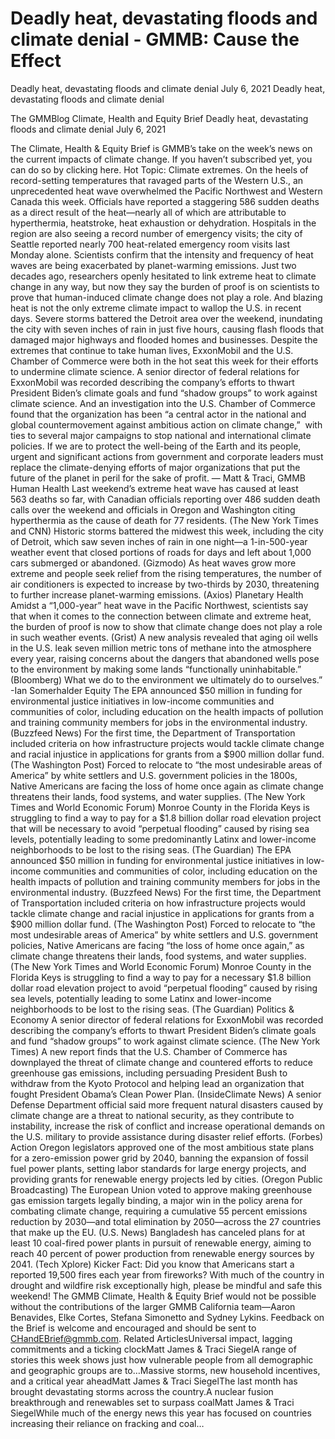# Deadly heat, devastating floods and climate denial - GMMB: Cause the Effect


Deadly heat, devastating floods and climate denial
July 6, 2021
Deadly heat, devastating floods and climate denial
 
The GMMBlog
Climate, Health and Equity Brief Deadly heat, devastating floods and climate denial
July 6, 2021
 
The Climate, Health & Equity Brief is GMMB’s take on the week’s news on the current impacts of climate change. If you haven’t subscribed yet, you can do so by clicking here.
Hot Topic: Climate extremes. On the heels of record-setting temperatures that ravaged parts of the Western U.S., an unprecedented heat wave overwhelmed the Pacific Northwest and Western Canada this week. Officials have reported a staggering 586 sudden deaths as a direct result of the heat—nearly all of which are attributable to hyperthermia, heatstroke, heat exhaustion or dehydration. Hospitals in the region are also seeing a record number of emergency visits; the city of Seattle reported nearly 700 heat-related emergency room visits last Monday alone.
Scientists confirm that the intensity and frequency of heat waves are being exacerbated by planet-warming emissions. Just two decades ago, researchers openly hesitated to link extreme heat to climate change in any way, but now they say the burden of proof is on scientists to prove that human-induced climate change does not play a role.
And blazing heat is not the only extreme climate impact to wallop the U.S. in recent days. Severe storms battered the Detroit area over the weekend, inundating the city with seven inches of rain in just five hours, causing flash floods that damaged major highways and flooded homes and businesses.
Despite the extremes that continue to take human lives, ExxonMobil and the U.S. Chamber of Commerce were both in the hot seat this week for their efforts to undermine climate science. A senior director of federal relations for ExxonMobil was recorded describing the company’s efforts to thwart President Biden’s climate goals and fund “shadow groups” to work against climate science. And an investigation into the U.S. Chamber of Commerce found that the organization has been “a central actor in the national and global countermovement against ambitious action on climate change,”  with ties to several major campaigns to stop national and international climate policies. If we are to protect the well-being of the Earth and its people, urgent and significant actions from government and corporate leaders must replace the climate-denying efforts of major organizations that put the future of the planet in peril for the sake of profit.
— Matt & Traci, GMMB
Human Health
Last weekend’s extreme heat wave has caused at least 563 deaths so far, with Canadian officials reporting over 486 sudden death calls over the weekend and officials in Oregon and Washington citing hyperthermia as the cause of death for 77 residents. (The New York Times and CNN)
Historic storms battered the midwest this week, including the city of Detroit, which saw seven inches of rain in one night—a 1-in-500-year weather event that closed portions of roads for days and left about 1,000 cars submerged or abandoned. (Gizmodo)
As heat waves grow more extreme and people seek relief from the rising temperatures, the number of air conditioners is expected to increase by two-thirds by 2030, threatening to further increase planet-warming emissions. (Axios)
Planetary Health
Amidst a “1,000-year” heat wave in the Pacific Northwest, scientists say that when it comes to the connection between climate and extreme heat, the burden of proof is now to show that climate change does not play a role in such weather events. (Grist)
A new analysis revealed that aging oil wells in the U.S. leak seven million metric tons of methane into the atmosphere every year, raising concerns about the dangers that abandoned wells pose to the environment by making some lands “functionally uninhabitable.” (Bloomberg)
What we do to the environment we ultimately do to ourselves.”
-Ian Somerhalder
Equity
The EPA announced $50 million in funding for environmental justice initiatives in low-income communities and communities of color, including education on the health impacts of pollution and training community members for jobs in the environmental industry. (Buzzfeed News)
For the first time, the Department of Transportation included criteria on how infrastructure projects would tackle climate change and racial injustice in applications for grants from a $900 million dollar fund. (The Washington Post)
Forced to relocate to “the most undesirable areas of America” by white settlers and U.S. government policies in the 1800s, Native Americans are facing the loss of home once again as climate change threatens their lands, food systems, and water supplies. (The New York Times and World Economic Forum)
Monroe County in the Florida Keys is struggling to find a way to pay for a $1.8 billion dollar road elevation project that will be necessary to avoid “perpetual flooding” caused by rising sea levels, potentially leading to some predominantly Latinx and lower-income neighborhoods to be lost to the rising seas. (The Guardian)
The EPA announced $50 million in funding for environmental justice initiatives in low-income communities and communities of color, including education on the health impacts of pollution and training community members for jobs in the environmental industry. (Buzzfeed News)
For the first time, the Department of Transportation included criteria on how infrastructure projects would tackle climate change and racial injustice in applications for grants from a $900 million dollar fund. (The Washington Post)
Forced to relocate to “the most undesirable areas of America” by white settlers and U.S. government policies, Native Americans are facing “the loss of home once again,” as climate change threatens their lands, food systems, and water supplies. (The New York Times and World Economic Forum)
Monroe County in the Florida Keys is struggling to find a way to pay for a necessary $1.8 billion dollar road elevation project to avoid “perpetual flooding” caused by rising sea levels, potentially leading to some Latinx and lower-income neighborhoods to be lost to the rising seas. (The Guardian)
Politics & Economy
A senior director of federal relations for ExxonMobil was recorded describing the company’s efforts to thwart President Biden’s climate goals and fund “shadow groups” to work against climate science. (The New York Times)
A new report finds that the U.S. Chamber of Commerce has downplayed the threat of climate change and countered efforts to reduce greenhouse gas emissions, including persuading President Bush to withdraw from the Kyoto Protocol and helping lead an organization that fought President Obama’s Clean Power Plan. (InsideClimate News)
A senior Defense Department official said more frequent natural disasters caused by climate change are a threat to national security, as they contribute to instability, increase the risk of conflict and increase operational demands on the U.S. military to provide assistance during disaster relief efforts. (Forbes)
Action
Oregon legislators approved one of the most ambitious state plans for a zero-emission power grid by 2040, banning the expansion of fossil fuel power plants, setting labor standards for large energy projects, and providing grants for renewable energy projects led by cities. (Oregon Public Broadcasting)
The European Union voted to approve making greenhouse gas emission targets legally binding, a major win in the policy arena for combating climate change, requiring a cumulative 55 percent emissions reduction by 2030—and total elimination by 2050—across the 27 countries that make up the EU. (U.S. News)
Bangladesh has canceled plans for at least 10 coal-fired power plants in pursuit of renewable energy, aiming to reach 40 percent of power production from renewable energy sources by 2041. (Tech Xplore)
Kicker
Fact: Did you know that Americans start a reported 19,500 fires each year from fireworks? With much of the country in drought and wildfire risk exceptionally high, please be mindful and safe this weekend!
The GMMB Climate, Health & Equity Brief would not be possible without the contributions of the larger GMMB California team—Aaron Benavides, Elke Cortes, Stefana Simonetto and Sydney Lykins. Feedback on the Brief is welcome and encouraged and should be sent to CHandEBrief@gmmb.com.
Related ArticlesUniversal impact, lagging commitments and a ticking clockMatt James & Traci SiegelA range of stories this week shows just how vulnerable people from all demographic and geographic groups are to…Massive storms, new household incentives, and a critical year aheadMatt James & Traci SiegelThe last month has brought devastating storms across the country.A nuclear fusion breakthrough and renewables set to surpass coalMatt James & Traci SiegelWhile much of the energy news this year has focused on countries increasing their reliance on fracking and coal…

